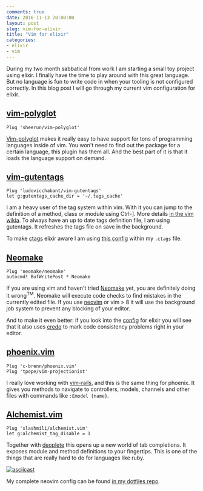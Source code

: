 ```yaml
---
comments: true
date: 2016-11-13 20:00:00
layout: post
slug: vim-for-elixir
title: "Vim for elixir"
categories:
- elixir
- vim
---
```

During my two month sabbatical from work I am starting a small toy project using
elixir. I finally have the time to play around with this great language. But no
language is fun to write code in when your tooling is not configured correctly.
In this blog post I will go through my current vim configuration for elixir.

## [vim-polyglot](https://github.com/sheerun/vim-polyglot)

```
Plug 'sheerun/vim-polyglot'
```

[Vim-polyglot](https://github.com/sheerun/vim-polyglot) makes it really
easy to have support for tons of programming languages inside of vim. You won't
need to find out the package for a certain language, this plugin has them all.
And the best part of it is that it loads the language support on demand.

## [vim-gutentags](https://ludovicchabant/vim-gutentags)

```vim
Plug 'ludovicchabant/vim-gutentags'
let g:gutentags_cache_dir = '~/.tags_cache'
```

I am a heavy user of the tag system within vim. With it you can jump
to the definition of a method, class or module using Ctrl-]. More details
[in the vim wikia](http://vim.wikia.com/wiki/Browsing_programs_with_tags).
To always have an up to date tags definition file, I am using gutentags. It
refreshes the tags file on save in the background.

To make [ctags](https://ctags.io/) elixir aware I am using [this config](https://github.com/mmorearty/elixir-ctags)
within my `.ctags` file.

## [Neomake](https://github.com/neomake/neomake)

```vim
Plug 'neomake/neomake'
autocmd! BufWritePost * Neomake
```

If you are using vim and haven't tried
[Neomake](https://github.com/neomake/neomake) yet, you are definitely doing it
wrong<sup>TM</sup>. Neomake will execute code checks to find mistakes in the currently
edited file. If you use [neovim](https://neovim.io/) or vim > 8 it will use the
background job system to prevent any blocking of your editor.

And to make it even better: if you look into the [config](https://github.com/neomake/neomake/blob/master/autoload/neomake/makers/ft/elixir.vim)
for elixir you will see that it also uses [credo](https://github.com/rrrene/credo) to mark
code consistency problems right in your editor.

## [phoenix.vim](https://github.com/c-brenn/phoenix.vim)

```vim
Plug 'c-brenn/phoenix.vim'
Plug 'tpope/vim-projectionist'
```

I really love working with [vim-rails](https://github.com/tpope/vim-rails), and this is
the same thing for phoenix. It gives you methods to navigate to controllers, models,
channels and other files with commands like `:Emodel {name}`.

## [Alchemist.vim](https://github.com/slashmili/alchemist.vim)

```vim
Plug 'slashmili/alchemist.vim'
let g:alchemist_tag_disable = 1
```

Together with [deoplete](https://github.com/Shougo/deoplete.nvim) this opens up a new
world of tab completions. It exposes module and method definitions to your fingertips.
This is one of the things that are really hard to do for languages like ruby.

[![asciicast](https://asciinema.org/a/9uupb79bp90p9ji4jbfolvzuk.png)](https://asciinema.org/a/9uupb79bp90p9ji4jbfolvzuk)

My complete neovim config can be found [in my dotfiles repo](https://github.com/bitboxer/dotfiles/blob/master/tilde/config/nvim/init.vim).
